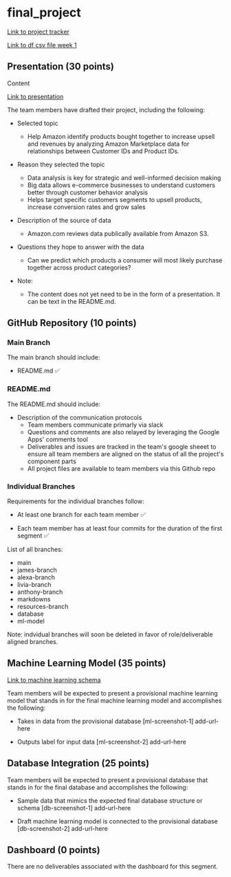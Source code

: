 # final_project

[Link to project tracker](https://docs.google.com/spreadsheets/d/1WJBlla5ap6cchO12OfbjRwCKj17eBbcxXQNUqc3g52o/edit#gid=2063972108)

[Link to df csv file week 1](https://drive.google.com/drive/folders/18hYQ8VMuRqI5BbjhQWmEmcKjGr8gxxyc?usp=sharing)

## Presentation (30 points)

Content

[Link to presentation](https://docs.google.com/presentation/d/1BNm6gF_iD4guTDOlRPsiFmyAij_SqHRqjMEp_T4HXd8/edit#slide=id.gd0128d9d41_0_4)

The team members have drafted their project, including the following:

- Selected topic
  - Help Amazon identify products bought together to increase upsell and revenues by analyzing Amazon Marketplace data for relationships between Customer IDs and Product IDs.

- Reason they selected the topic
  - Data analysis is key for strategic and well-informed decision making
  - Big data allows e-commerce businesses to understand customers better through customer behavior analysis
  - Helps target specific customers segments to upsell products, increase conversion rates and grow sales

- Description of the source of data
  - Amazon.com reviews data publically available from Amazon S3.

- Questions they hope to answer with the data
  - Can we predict which products a consumer will most likely purchase together across product categories?

- Note:
  - The content does not yet need to be in the form of a presentation. It can be text in the README.md.

## GitHub Repository (10 points)

### Main Branch

The main branch should include:

- README.md :white_check_mark:

### README.md

The README.md should include:

- Description of the communication protocols
  - Team members communicate primarly via slack
  - Questions and comments are also relayed by leveraging the Google Apps' comments tool
  - Deliverables and issues are tracked in the team's google sheeet to ensure all team members are aligned on the status of all the project's component parts
  - All project files are available to team members via this Github repo

### Individual Branches

Requirements for the individual branches follow:

- At least one branch for each team member :white_check_mark:

- Each team member has at least four commits for the duration of the first segment :white_check_mark:

List of all branches:

- main
- james-branch
- alexa-branch
- livia-branch
- anthony-branch
- markdowns
- resources-branch
- database
- ml-model

Note: indvidual branches will soon be deleted in favor of role/deliverable aligned branches.

## Machine Learning Model (35 points)

[Link to machine learning schema](https://docs.google.com/document/d/1KiMA-ZG77uDJ1l1j62DKldMrqqjs5tJmXGeLCcyKyWo/edit)

Team members will be expected to present a provisional machine learning model that stands in for the final machine learning model and accomplishes the following:

- Takes in data from the provisional database
[ml-screenshot-1] add-url-here

- Outputs label for input data
[ml-screenshot-2] add-url-here

## Database Integration (25 points)

Team members will be expected to present a provisional database that stands in for the final database and accomplishes the following:

- Sample data that mimics the expected final database structure or schema
[db-screenshot-1] add-url-here

- Draft machine learning model is connected to the provisional database
[db-screenshot-2] add-url-here

## Dashboard (0 points)

There are no deliverables associated with the dashboard for this segment.
